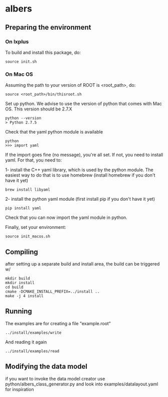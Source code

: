 # albers

## Preparing the environment 

### On lxplus

To build and install this package, do:

    source init.sh

### On Mac OS

Assuming the path to your version of ROOT is <root_path>, do: 

    source <root_path>/bin/thisroot.sh

Set up python. We advise to use the version of python that comes with Mac OS. This version should be 2.7.X

    python --version
    > Python 2.7.5

Check that the yaml python module is available 

    python 
    >>> import yaml
    
If the import goes fine (no message), you're all set. If not, you need to install yaml. For that, you need to:

1- install the C++ yaml library, which is used by the python module. The easiest way to do that is to use homebrew (install homebrew if you don't have it yet)

    brew install libyaml

2- install the python yaml module (first install pip if you don't have it yet)

    pip install yaml 
    
Check that you can now import the yaml module in python. 

Finally, set your environment:

    source init_macos.sh


## Compiling

after setting up a separate build and install area, the build can be triggered w/

    mkdir build
    mkdir install
    cd build
    cmake -DCMAKE_INSTALL_PREFIX=../install ..
    make -j 4 install 

## Running

The examples are for creating a file "example.root"

    ../install/examples/write

And reading it again

    ../install/examples/read

## Modifying the data model 

if you want to invoke the data model creator use python/albers_class_generator.py
and look into examples/datalayout.yaml for inspiration
